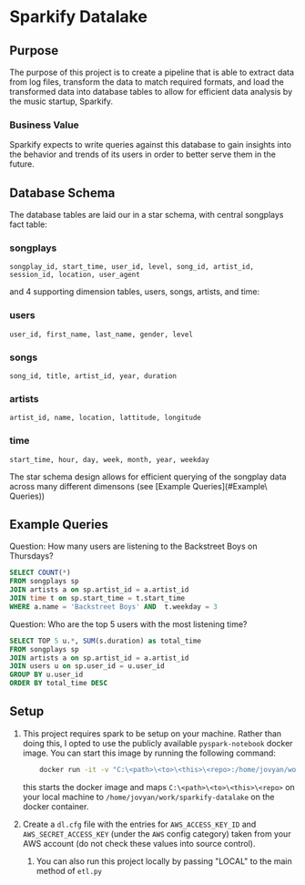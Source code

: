 # Sparkify Datalake

## Purpose
The purpose of this project is to create a pipeline that is able to 
extract data from log files, transform the data to match required formats,
and load the transformed data into database tables to allow for
efficient data analysis by the music startup, Sparkify.

### Business Value
Sparkify expects to write queries against this database to gain insights
into the behavior and trends of its users in order to better serve them 
in the future.

## Database Schema
The database tables are laid our in a star schema, with central songplays fact table:

### songplays
`songplay_id, start_time, user_id, level, song_id, artist_id, session_id, location, user_agent`

and 4 supporting dimension tables, users, songs, artists, and time:

### users
`user_id, first_name, last_name, gender, level`

### songs
`song_id, title, artist_id, year, duration`

### artists
`artist_id, name, location, lattitude, longitude`

### time
`start_time, hour, day, week, month, year, weekday`

The star schema design allows for efficient querying of the songplay data across many different dimensons
(see [Example Queries](#Example\ Queries))

## Example Queries

Question: How many users are listening to the Backstreet Boys on Thursdays?

```SQL
SELECT COUNT(*) 
FROM songplays sp
JOIN artists a on sp.artist_id = a.artist_id
JOIN time t on sp.start_time = t.start_time
WHERE a.name = 'Backstreet Boys' AND  t.weekday = 3
```

Question: Who are the top 5 users with the most listening time?

```SQL
SELECT TOP 5 u.*, SUM(s.duration) as total_time
FROM songplays sp
JOIN artists a on sp.artist_id = a.artist_id
JOIN users u on sp.user_id = u.user_id
GROUP BY u.user_id
ORDER BY total_time DESC
```

## Setup
1. This project requires spark to be setup on your machine.  Rather than doing this, I opted to use the publicly available `pyspark-notebook` docker image.  You can start this image by running the following command:
    ```bash
        docker run -it -v "C:\<path>\<to>\<this>\<repo>:/home/jovyan/work/sparkify-datalake" -p 8888:8888 jupyter/pyspark-notebook
    ```
    this starts the docker image and maps `C:\<path>\<to>\<this>\<repo>` on your local machine to `/home/jovyan/work/sparkify-datalake` on the docker container.
    
1. Create a `dl.cfg` file with the entries for `AWS_ACCESS_KEY_ID` and `AWS_SECRET_ACCESS_KEY` (under the `AWS` config category) taken from your AWS account (do not check these values into source control).
    1. You can also run this project locally by passing "LOCAL" to the main method of `etl.py`
